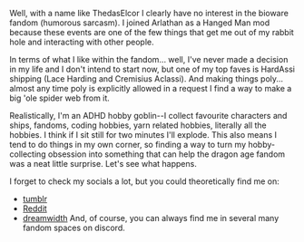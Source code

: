 
Well, with a name like ThedasElcor I clearly have no interest in the bioware fandom (humorous sarcasm). I joined Arlathan as a Hanged Man mod because these events are one of the few things that get me out of my rabbit hole and interacting with other people. 

In terms of what I like within the fandom... well, I've never made a decision in my life and I don't intend to start now, but one of my top faves is HardAssi shipping (Lace Harding and Cremisius Aclassi). And making things poly... almost any time poly is explicitly allowed in a request I find a way to make a big 'ole spider web from it. 

Realistically, I'm an ADHD hobby goblin--I collect favourite characters and ships, fandoms, coding hobbies, yarn related hobbies, literally all the hobbies. I think if I sit still for two minutes I'll explode. This also means I tend to do things in my own corner, so finding a way to turn my hobby-collecting obsession into something that can help the dragon age fandom was a neat little surprise. Let's see what happens.

I forget to check my socials  a lot, but you could theoretically find me on:
- [tumblr](https://www.tumblr.com/blog/thedaselcor)
- [Reddit](https://www.reddit.com/user/decalte)
- [dreamwidth](https://thedaselcor.dreamwidth.org/)
And, of course, you can always find me in several many fandom spaces on discord.